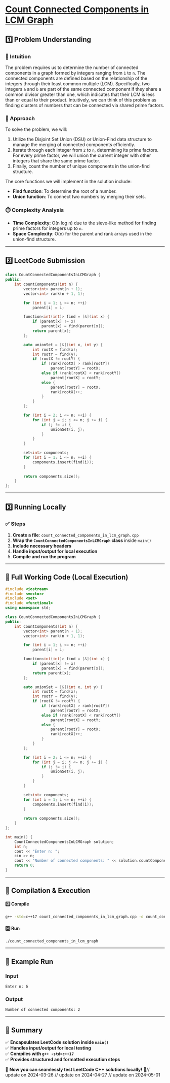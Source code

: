 # **[Count Connected Components in LCM Graph](https://leetcode.com/problems/count-connected-components-in-lcm-graph/description/)**  

## **1️⃣ Problem Understanding**  
### **📌 Intuition**  
The problem requires us to determine the number of connected components in a graph formed by integers ranging from `1` to `n`. The connected components are defined based on the relationship of the integers through their least common multiple (LCM). Specifically, two integers `a` and `b` are part of the same connected component if they share a common divisor greater than one, which indicates that their LCM is less than or equal to their product. Intuitively, we can think of this problem as finding clusters of numbers that can be connected via shared prime factors.

### **🚀 Approach**  
To solve the problem, we will:
1. Utilize the Disjoint Set Union (DSU) or Union-Find data structure to manage the merging of connected components efficiently.
2. Iterate through each integer from `2` to `n`, determining its prime factors. For every prime factor, we will union the current integer with other integers that share the same prime factor.
3. Finally, count the number of unique components in the union-find structure.

The core functions we will implement in the solution include:
- **Find function**: To determine the root of a number.
- **Union function**: To connect two numbers by merging their sets.

### **⏱️ Complexity Analysis**  
- **Time Complexity**: O(n log n) due to the sieve-like method for finding prime factors for integers up to `n`.
- **Space Complexity**: O(n) for the parent and rank arrays used in the union-find structure.

---  

## **2️⃣ LeetCode Submission**  
```cpp
class CountConnectedComponentsInLCMGraph {
public:
    int countComponents(int n) {
        vector<int> parent(n + 1);
        vector<int> rank(n + 1, 1);

        for (int i = 1; i <= n; ++i)
            parent[i] = i;

        function<int(int)> find = [&](int x) {
            if (parent[x] != x)
                parent[x] = find(parent[x]);
            return parent[x];
        };

        auto unionSet = [&](int x, int y) {
            int rootX = find(x);
            int rootY = find(y);
            if (rootX != rootY) {
                if (rank[rootX] > rank[rootY])
                    parent[rootY] = rootX;
                else if (rank[rootX] < rank[rootY])
                    parent[rootX] = rootY;
                else {
                    parent[rootY] = rootX;
                    rank[rootX]++;
                }
            }
        };

        for (int i = 2; i <= n; ++i) {
            for (int j = i; j <= n; j += i) {
                if (j != i) {
                    unionSet(i, j);
                }
            }
        }

        set<int> components;
        for (int i = 1; i <= n; ++i) {
            components.insert(find(i));
        }
        
        return components.size();
    }
};  
```  

---  

## **3️⃣ Running Locally**  
### **✅ Steps**  
1. **Create a file**: `count_connected_components_in_lcm_graph.cpp`  
2. **Wrap the `CountConnectedComponentsInLCMGraph` class** inside `main()`  
3. **Include necessary headers**  
4. **Handle input/output for local execution**  
5. **Compile and run the program**  

---  

## **📝 Full Working Code (Local Execution)**  
```cpp
#include <iostream>
#include <vector>
#include <set>
#include <functional>
using namespace std;

class CountConnectedComponentsInLCMGraph {
public:
    int countComponents(int n) {
        vector<int> parent(n + 1);
        vector<int> rank(n + 1, 1);

        for (int i = 1; i <= n; ++i)
            parent[i] = i;

        function<int(int)> find = [&](int x) {
            if (parent[x] != x)
                parent[x] = find(parent[x]);
            return parent[x];
        };

        auto unionSet = [&](int x, int y) {
            int rootX = find(x);
            int rootY = find(y);
            if (rootX != rootY) {
                if (rank[rootX] > rank[rootY])
                    parent[rootY] = rootX;
                else if (rank[rootX] < rank[rootY])
                    parent[rootX] = rootY;
                else {
                    parent[rootY] = rootX;
                    rank[rootX]++;
                }
            }
        };

        for (int i = 2; i <= n; ++i) {
            for (int j = i; j <= n; j += i) {
                if (j != i) {
                    unionSet(i, j);
                }
            }
        }

        set<int> components;
        for (int i = 1; i <= n; ++i) {
            components.insert(find(i));
        }
        
        return components.size();
    }
};

int main() {
    CountConnectedComponentsInLCMGraph solution;
    int n;
    cout << "Enter n: ";
    cin >> n;
    cout << "Number of connected components: " << solution.countComponents(n) << endl;
    return 0;
}
```  

---  

## **🔧 Compilation & Execution**  
#### **1️⃣ Compile**  
```bash
g++ -std=c++17 count_connected_components_in_lcm_graph.cpp -o count_connected_components_in_lcm_graph
```  

#### **2️⃣ Run**  
```bash
./count_connected_components_in_lcm_graph
```  

---  

## **🎯 Example Run**  
### **Input**  
```
Enter n: 6
```  
### **Output**  
```
Number of connected components: 2
```  

---  

## **📌 Summary**  
✅ **Encapsulates LeetCode solution inside `main()`**  
✅ **Handles input/output for local testing**  
✅ **Compiles with `g++ -std=c++17`**  
✅ **Provides structured and formatted execution steps**  

🚀 **Now you can seamlessly test LeetCode C++ solutions locally!** 🚀// update on 2024-03-26
// update on 2024-04-27
// update on 2024-05-01
